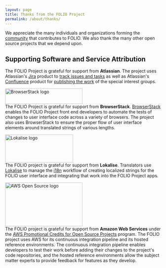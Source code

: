 ```yaml
---
layout: page
title: Thanks from the FOLIO Project
permalink: /about/thanks/
---
```


We appreciate the many individuals and organizations forming the [community](/community) that contributes to FOLIO.
We also thank the many other open source projects that we depend upon.

## Supporting Software and Service Attribution

The FOLIO Project is grateful for support from **Atlassian**.
The project uses Atlassian's [Jira](https://www.atlassian.com/software/jira) product to [track issues and tasks](https://issues.folio.org/) as well as Atlassian's [Confluence](https://www.atlassian.com/software/confluence) product for [publishing the work](https://wiki.folio.org/) of the special interest groups.

<a href="https://www.browserstack.com/"><img src="/images/browserstack-logo.svg" alt="BrowserStack logo" width="250" height="50" /></a><br />
The FOLIO Project is grateful for support from **BrowserStack**.
[BrowserStack](https://www.browserstack.com) enables the FOLIO Project front end developers to automate the tests of changes to user interface code across a variety of browsers.
The project also uses BrowserStack to ensure the proper flow of user interface elements around translated strings of various lengths.

<a href="https://lokalise.com/"><img src="/images/lokalise.png" alt="Lokalise logo" width="220" height="90" /></a><br />
The FOLIO project is grateful for support from **Lokalise**.  Translators use [Lokalise](https://lokalise.com) to manage the [i18n](/faqs/explain-i18n/) workflow of creating localized strings for the FOLIO user interface and integrating that work into the FOLIO Project apps.

<a href="https://aws.amazon.com/opensource/"><img src="/images/aws-open-source.jpg" alt="AWS Open Source logo" width="250" height="141" /></a><br />
The FOLIO project is grateful for support from **Amazon Web Services** under the <a href="https://aws.amazon.com/blogs/opensource/aws-promotional-credits-open-source-projects/">AWS Promotional Credits for Open Source Projects</a> program.  The FOLIO project uses AWS for its continuous integration pipeline and its hosted reference environments.  The continuous integration pipeline enables developers to test their work before adding their changes to the project's code repositories, and the hosted reference environments allow the subject matter experts to provide feedback for features as they develop.

